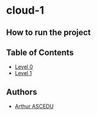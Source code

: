 # cloud-1


## How to run the project

## Table of Contents

- [Level 0](./level0/)
- [Level 1](./level1/)

## Authors
- [Arthur ASCEDU](https://github.com/aascedu)